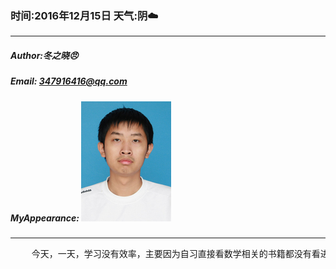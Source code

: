 ### 时间:2016年12月15日 天气:阴:cloud:
-----
#####   Author:冬之晓:angry:
#####   Email: 347916416@qq.com
#####   MyAppearance: ![MyAppearance](../MyPicture.JPG "我的头像")
----------

<pre>
    今天，一天，学习没有效率，主要因为自习直接看数学相关的书籍都没有看进去，然后晚上就制定了一个to do list 在小米便签里面，然后晚上利用一点时间把事情完成了，终于发现还是提前指定计划效果好！以后我要多多这样做事情。
</pre>